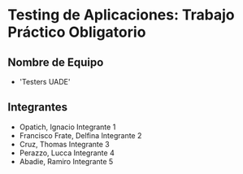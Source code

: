 # Testing de Aplicaciones: Trabajo Práctico Obligatorio



## Nombre de Equipo
- 'Testers UADE'

## Integrantes 
- Opatich, Ignacio   Integrante 1
- Francisco Frate, Delfina  Integrante 2
- Cruz, Thomas Integrante 3
- Perazzo, Lucca Integrante 4
- Abadie, Ramiro Integrante 5

